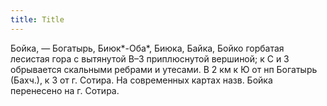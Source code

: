 ```yaml
---
title: Title
---
```


Бойка, — Богатырь, Биюк*-Оба*, Биюка, Байка, Бойко горбатая лесистая гора с
вытянутой В–З приплюснутой вершиной; к С и З обрывается скальными ребрами и
утесами. В 2 км к Ю от нп Богатырь (Бахч.), к З от г. Сотира. На современных
картах назв. Бойка перенесено на г. Сотира.
